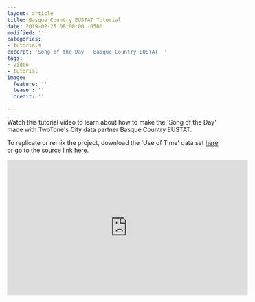 ```yaml
---
layout: article
title: Basque Country EUSTAT Tutorial
date: 2019-02-25 08:00:00 -0500
modified: ''
categories:
- tutorials
excerpt: 'Song of the Day - Basque Country EUSTAT  '
tags:
- video
- tutorial
image:
  feature: ''
  teaser: ''
  credit: ''

---
```

Watch this tutorial video to learn about how to make the 'Song of the Day' made with TwoTone's City data partner Basque Country EUSTAT.

To replicate or remix the project, download the 'Use of Time' data set [here](https://drive.google.com/open?id=1iKZqutJcmyz1QkxC1gOzyqY9t7K6elb4 "Use of Time data set ") or go to the source link [here](http://en.eustat.eus/elementos/ele0000400/Average_social_time_per_participant_and_rate_type_of_physiological_need_day_of_the_week_and_province_hhmm/tbl0000453_i.html "Basque Country EUSTAT 'Use of Time'").

<iframe width="560" height="315" src="https://www.youtube.com/embed/2dQMSMRWwJI" frameborder="0" allow="accelerometer; autoplay; encrypted-media; gyroscope; picture-in-picture" allowfullscreen></iframe>